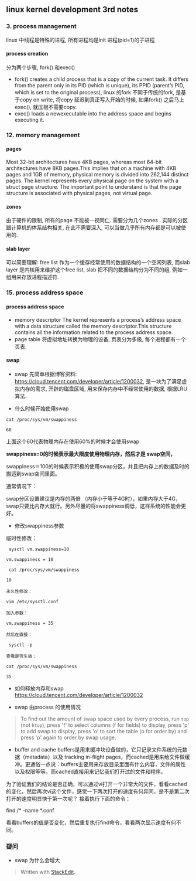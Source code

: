 ## linux kernel development 3rd notes
### 3. process management
linux 中线程是特殊的进程, 所有进程均是init 进程(pid=1)的子进程
#### process creation
分为两个步骤, fork() 和exec()
* fork()
 creates a child process that is a copy of the current task. It differs from the parent only in its PID (which is unique), its PPID (parent’s PID, which is set to the original process),
 linux 的fork 不同于传统的fork, 是基于copy on write, 将copy 延迟到真正写入开始的时候, 如果fork() 之后马上exec(), 就压根不需要copy. 
* exec()
 loads a newexecutable into the address space and begins executing it.
### 12. memory management
#### pages
Most 32-bit architectures have 4KB pages, whereas most 64-bit architectures have 8KB pages.This implies that on a machine with 4KB pages and 1GB of memory, physical memory is divided into 262,144 distinct pages.
The kernel represents every physical page on the system with a  struct page structure.
The important point to understand is that the page structure is associated with physical pages, not virtual page.

#### zones
由于硬件的限制, 所有的page 不能被一视同仁. 需要分为几个zones . 实际的分区跟计算机的体系结构相关, 在此不需要深入, 可以当做几乎所有内存都是可以被使用的.

#### slab layer
可以简要理解: free list 作为一个缓存经常使用的数据结构的一个空闲列表, 而slab layer 是内核用来维护这个free list, slab 把不同的数据结构分为不同的组, 例如一组用来存放进程描述符.

### 15. process address space
#### process address space
* memory descriptor
The kernel represents a process’s address space with a data structure called the memory descriptor.This structure contains all the information related to the process address space.
* page table
将虚拟地址转换为物理的设备, 页表分为多级, 每个进程都有一个页表.


####  swap



* swap 
先简单根据博客资料: https://cloud.tencent.com/developer/article/1200032, 是一块为了满足虚拟内存的需求, 开辟的磁盘区域, 用来保存内存中不经常使用的数据, 根据LRU 算法.

* 什么时候开始使用swap

```
cat /proc/sys/vm/swappiness

60
```
上面这个60代表物理内存在使用60%的时候才会使用swap

**swappiness=0的时候表示最大限度使用物理内存，然后才是 swap空间，**

swappiness＝100的时候表示积极的使用swap分区，并且把内存上的数据及时的搬运到swap空间里面。

通常情况下：

swap分区设置建议是内存的两倍 （内存小于等于4G时），如果内存大于4G，swap只要比内存大就行。另外尽量的将swappiness调低，这样系统的性能会更好。

* 修改swappiness参数

临时性修改：
```
 sysctl vm.swappiness=10

vm.swappiness = 10

 cat /proc/sys/vm/swappiness

10

永久性修改：

vim /etc/sysctl.conf

加入参数：

vm.swappiness = 35

然后在直接：

 sysctl -p

查看是否生效：

cat /proc/sys/vm/swappiness

35
```
* 如何释放内存和swap 
https://cloud.tencent.com/developer/article/1200032

* swap 由process 的使用情况
> To find out the amount of swap space used by every process, run `top` (not `htop`), press 'f' to select columns (f for fields) to display, press 'p' to add swap to display, press 'o' to sort the table (o for order by) and press 'p' again to order by swap usage.

* buffer and cache
buffers是用来缓冲块设备做的，它只记录文件系统的元数据（metadata）以及 tracking in-flight pages，而cached是用来给文件做缓冲。更通俗一点说：buffers主要用来存放目录里面有什么内容，文件的属性以及权限等等。而cached直接用来记忆我们打开过的文件和程序。

为了验证我们的结论是否正确，可以通过vi打开一个非常大的文件，看看cached的变化，然后再次vi这个文件，感觉一下两次打开的速度有何异同，是不是第二次打开的速度明显快于第一次呢？ 接着执行下面的命令：

find /* -name  *.conf

看看buffers的值是否变化，然后重复执行find命令，看看两次显示速度有何不同。

### 疑问
* swap 为什么会增大

> Written with [StackEdit](https://stackedit.io/).
<!--stackedit_data:
eyJoaXN0b3J5IjpbMTYxODkwMjM2LDE0MzU2MTI3OTQsMTYzMT
k4NDQ2NCwtMTM0NzM0OTM0MiwxOTIwMTYyNDYsLTc5OTk5NDA5
MywtMTUzMTQyMDUyMiwxNjk1MjY5MDldfQ==
-->